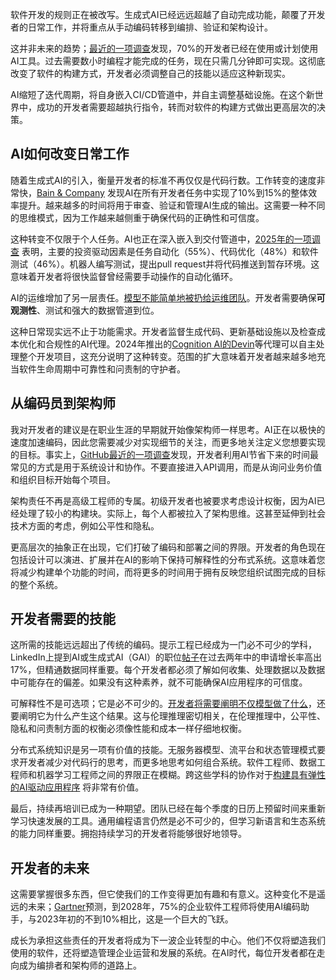 软件开发的规则正在被改写。生成式AI已经远远超越了自动完成功能，颠覆了开发者的日常工作，并将重点从手动编码转移到编排、验证和架构设计。

这并非未来的趋势；[最近的一项调查](https://survey.stackoverflow.co/2024/ai)发现，70%的开发者已经在使用或计划使用AI工具。过去需要数小时编程才能完成的任务，现在只需几分钟即可实现。这彻底改变了软件的构建方式，开发者必须调整自己的技能以适应这种新现实。

AI缩短了迭代周期，将自身嵌入CI/CD管道中，并自主调整基础设施。在这个新世界中，成功的开发者需要超越执行指令，转而对软件的构建方式做出更高层次的决策。

## **AI如何改变日常工作**

随着生成式AI的引入，衡量开发者的标准不再仅仅是代码行数。工作转变的速度非常快，[Bain & Company](https://www.bain.com/insights/beyond-code-generation-more-efficient-software-development-tech-report-2024/) 发现AI在所有开发者任务中实现了10%到15%的整体效率提升。越来越多的时间将用于审查、验证和管理AI生成的输出。这需要一种不同的思维模式，因为工作越来越侧重于确保代码的正确性和可信度。

这种转变不仅限于个人任务。AI也正在深入嵌入到交付管道中，[2025年的一项调查](https://www.devopsdigest.com/ai-takes-center-stage-in-2025-software-development) 表明，主要的投资驱动因素是任务自动化（55%）、代码优化（48%）和软件测试（46%）。机器人编写测试，提出pull request并将代码推送到暂存环境。这意味着开发者将很快监督曾经需要手动操作的自动化循环。

AI的运维增加了另一层责任。[模型不能简单地被扔给运维团队](https://thenewstack.io/finding-the-right-data-architecture-for-rag-pipelines/)。开发者需要确保**可观测性**、测试和强大的数据管道到位。

这种日常现实远不止于功能需求。开发者监督生成代码、更新基础设施以及检查成本优化和合规性的AI代理。2024年推出的[Cognition AI的Devin](https://www.cognition-labs.com/introducing-devin)等代理可以自主处理整个开发项目，这充分说明了这种转变。范围的扩大意味着开发者越来越多地充当软件生命周期中可靠性和问责制的守护者。

## **从编码员到架构师**

我对开发者的建议是在职业生涯的早期就开始像架构师一样思考。AI正在以极快的速度加速编码，因此您需要减少对实现细节的关注，而更多地关注定义您想要实现的目标。事实上，[GitHub最近的一项调查](https://github.blog/news-insights/research/survey-ai-wave-grows/)发现，开发者利用AI节省下来的时间最常见的方式是用于系统设计和协作。不要直接进入API调用，而是从询问业务价值和组织目标开始每个项目。

架构责任不再是高级工程师的专属。初级开发者也被要求考虑设计权衡，因为AI已经处理了较小的构建块。实际上，每个人都被拉入了架构思维。这甚至延伸到社会技术方面的考虑，例如公平性和隐私。

更高层次的抽象正在出现，它们打破了编码和部署之间的界限。开发者的角色现在包括设计可以演进、扩展并在AI的影响下保持可解释性的分布式系统。这意味着您将减少构建单个功能的时间，而将更多的时间用于拥有反映您组织试图完成的目标的整个系统。

## **开发者需要的技能**

这所需的技能远远超出了传统的编码。提示工程已经成为一门必不可少的学科，LinkedIn上提到AI或生成式AI（GAI）的职位[帖子](https://economicgraph.linkedin.com/research/future-of-work-report-ai)在过去两年中的申请增长率高出17%，但精通数据同样重要。每个开发者都必须了解如何收集、处理数据以及数据中可能存在的偏差。如果没有这种素养，就不可能确保AI应用程序的可信度。

可解释性不是可选项；它是必不可少的。[开发者将需要阐明不仅模型做了什么](https://thenewstack.io/3-ai-trends-developers-need-to-know-in-2025/)，还要阐明它为什么产生这个结果。这与伦理推理密切相关，在伦理推理中，公平性、隐私和问责制方面的权衡必须像性能和成本一样仔细地权衡。

分布式系统知识是另一项有价值的技能。无服务器模型、流平台和状态管理模式要求开发者减少对代码行的思考，而更多地思考如何组合系统。软件工程师、数据工程师和机器学习工程师之间的界限正在模糊。跨这些学科的协作对于[构建具有弹性的AI驱动应用程序](https://thenewstack.io/4-steps-for-building-event-driven-genai-applications/) 将非常有价值。

最后，持续再培训已成为一种期望。团队已经在每个季度的日历上预留时间来重新学习快速发展的工具。通用编程语言仍然是必不可少的，但学习新语言和生态系统的能力同样重要。拥抱持续学习的开发者将能够很好地领导。

## **开发者的未来**

这需要掌握很多东西，但它使我们的工作变得更加有趣和有意义。这种变化不是遥远的未来；[Gartner](https://www.gartner.com/en/newsroom/press-releases/2024-04-11-gartner-says-75-percent-of-enterprise-software-engineers-will-use-ai-code-assistants-by-2028)预测，到2028年，75%的企业软件工程师将使用AI编码助手，与2023年初的不到10%相比，这是一个巨大的飞跃。

成长为承担这些责任的开发者将成为下一波企业转型的中心。他们不仅将塑造我们使用的软件，还将塑造管理企业运营和发展的系统。在AI时代，每位开发者都在走向成为编排者和架构师的道路上。